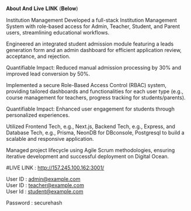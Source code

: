 𝐀𝐛𝐨𝐮𝐭 𝐀𝐧𝐝 𝐋𝐢𝐯𝐞 𝐋𝐈𝐍𝐊 (𝐁𝐞𝐥𝐨𝐰)

Institution Management
Developed a full-stack Institution Management System with role-based access for Admin, Teacher, Student, and Parent users, streamlining educational workflows.

Engineered an integrated student admission module featuring a leads generation form and an admin dashboard for efficient application review, acceptance, and rejection.

Quantifiable Impact: Reduced manual admission processing by 30% and improved lead conversion by 50%.

Implemented a secure Role-Based Access Control (RBAC) system, providing tailored dashboards and functionalities for each user type (e.g., course management for teachers, progress tracking for students/parents).

Quantifiable Impact: Enhanced user engagement for students through personalized experiences.

Utilized Frontend Tech, e.g., Next.js, Backend Tech, e.g., Express, and Database Tech, e.g., Prisma, NeonDB for DBconsole, Postgresql to build a scalable and responsive application.

Managed project lifecycle using Agile Scrum methodologies, ensuring iterative development and successful deployment on Digital Ocean.

#LIVE LINK : http://157.245.100.162:3001/                                                                                                                                                     


User ID : admin@example.com     
User ID : teacher@example.com  
User Id : student@example.com


Password : securehash         
